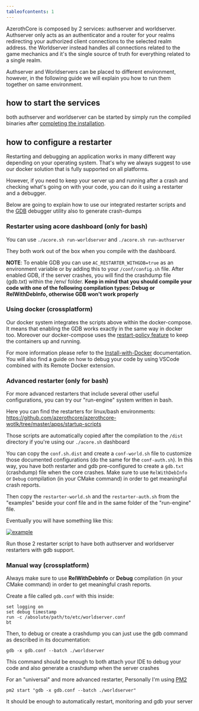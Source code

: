 ```yaml
---
tableofcontents: 1
---
```


AzerothCore is composed by 2 services: authserver and worldserver.
Authserver only acts as an authenticator and a router for your realms redirecting your authorized client connections to the selected realm address.
the Worldserver instead handles all connections related to the game mechanics and it's the single source of truth for everything related to a single realm.

Authserver and Worldservers can be placed to different environment, however, in the following guide we will explain you how to run them together on same environment.

## how to start the services

both authserver and worldserver can be started by simply run the compiled binaries after [completing the installation](https://www.azerothcore.org/wiki/Installation).

## how to configure a restarter

Restarting and debugging an application works in many different way depending on your operating system. That's why we always suggest to use our docker solution that is fully supported on all platforms.

However, if you need to keep your server up and running after a crash and checking what's going on with your code, you can do it using a restarter and a debugger.

Below are going to explain how to use our integrated restarter scripts and the [GDB](https://www.gnu.org/software/gdb/) debugger utility also to generate crash-dumps

### Restarter using acore dashboard (only for bash)

You can use `./acore.sh run-worldserver` and `./acore.sh run-authserver`

They both work out of the box when you compile with the dashboard.

**NOTE**: To enable GDB you can use `AC_RESTARTER_WITHGDB=true` as an environment variable or by adding this to your `/conf/config.sh` file.
After enabled GDB, if the server crashes, you will find the crashdump file (gdb.txt) within the /env/ folder. **Keep in mind that you should compile your code with one of the following compilation types: Debug or RelWithDebInfo, otherwise GDB won't work properly**

### Using docker (crossplatform)

Our docker system integrates the scripts above within the docker-compose. It means that enabling the GDB works exactly in the same way in docker too.
Moreover our docker-compose uses the [restart-policy feature](https://docs.docker.com/config/containers/start-containers-automatically/) to keep the containers up and running.

For more information please refer to the [Install-with-Docker](Install-with-Docker.md) documentation. 
You will also find a guide on how to debug your code by using VSCode combined with its Remote Docker extension.

### Advanced restarter (only for bash)

For more advanced restarters that include several other useful configurations, you can try our "run-engine" system written in bash.

Here you can find the restarters for linux/bash environments: https://github.com/azerothcore/azerothcore-wotlk/tree/master/apps/startup-scripts

Those scripts are automatically copied after the compilation to the `/dist` directory if you're using our `./acore.sh` dashboard

You can copy the `conf.sh.dist` and create a `conf-world.sh` file to customize those documented configurations (do the same for the `conf-auth.sh`). In this way, you have both restarter and gdb pre-configured to create a `gdb.txt` (crashdump) file when the core crashes. Make sure to use `RelWithDebInfo` or `Debug` compilation (in your CMake command) in order to get meaningful crash reports.

Then copy the `restarter-world.sh` and the `restarter-auth.sh` from the "examples" beside your conf file and in the same folder of the "run-engine" file.

Eventually you will have something like this:

[![example][1]][1]

Run those 2 restarter script to have both authserver and worldserver restarters with gdb support.


### Manual way (crossplatform)

Always make sure to use **RelWithDebInfo** or **Debug** compilation (in your CMake command) in order to get meaningful crash reports.

Create a file called `gdb.conf` with this inside:

    set logging on
    set debug timestamp
    run -c /absolute/path/to/etc/worldserver.conf
    bt

Then, to debug or create a crashdump you can just use the gdb command as described in its documentation:

```
gdb -x gdb.conf --batch ./worldserver
```

This command should be enough to both attach your IDE to debug your code and also generate a crashdump when the server crashes

For an "universal" and more advanced restarter, Personally I'm using [PM2][2]

```
pm2 start "gdb -x gdb.conf --batch ./worldserver"
```

It should be enough to automatically restart, monitoring and gdb your server


  [1]: https://i.stack.imgur.com/EyIi7.png
  [2]: https://pm2.keymetrics.io/
